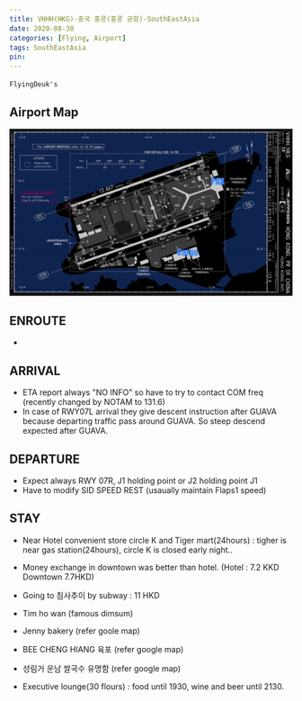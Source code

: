 ```yaml
---
title: VHHH(HKG)-중국 홍콩(홍콩 공항)-SouthEastAsia
date: 2020-08-30
categories: [Flying, Airport]
tags: SouthEastAsia
pin:
---
```

`FlyingDeuk's`
>


## Airport Map
![hkg](/img/flying/airport/hkg_ap.jpg)

## ENROUTE
-

## ARRIVAL
- ETA report always "NO INFO" so have to try to contact COM freq (recently changed by NOTAM to 131.6)
- In case of RWY07L arrival they give descent instruction after GUAVA because departing traffic pass around GUAVA. So steep descend expected after GUAVA.



## DEPARTURE
- Expect always RWY 07R, J1 holding point or J2 holding point J1
- Have to modify SID SPEED REST (usaually maintain Flaps1 speed)

## STAY  
- Near Hotel convenient store circle K and Tiger mart(24hours) :  tigher is near gas station(24hours), circle K is closed early night..
- Money exchange in downtown was better than hotel. (Hotel : 7.2 KKD Downtown 7.7HKD)
- Going to 침사추이 by subway : 11 HKD

- Tim ho wan (famous dimsum)
- Jenny bakery (refer goole map)
- BEE CHENG HIANG 육포 (refer google map)
- 성림거 운남 쌀국수 유명함 (refer google map)
- Executive lounge(30 flours) : food until 1930, wine and beer until 2130.
